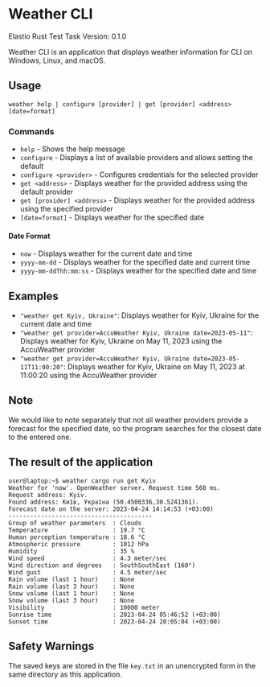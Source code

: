 # Weather CLI

Elastio Rust Test Task
Version: 0.1.0

Weather CLI is an application that displays weather information for CLI on Windows, Linux, and macOS.

## Usage

`weather help | configure [provider] | get [provider] <address> [date=format]`


### Commands

- `help` - Shows the help message
- `configure` - Displays a list of available providers and allows setting the default
- `configure <provider>` - Configures credentials for the selected provider
- `get <address>` - Displays weather for the provided address using the default provider
- `get [provider] <address>` - Displays weather for the provided address using the specified provider
- `[date=format]` - Displays weather for the specified date

#### Date Format

- `now` - Displays weather for the current date and time
- `yyyy-mm-dd` - Displays weather for the specified date and current time
- `yyyy-mm-ddThh:mm:ss` - Displays weather for the specified date and time

## Examples

- `"weather get Kyiv, Ukraine"`: Displays weather for Kyiv, Ukraine for the current date and time
- `"weather get provider=AccuWeather Kyiv, Ukraine date=2023-05-11"`: Displays weather for Kyiv, Ukraine on May 11, 2023 using the AccuWeather provider
- `"weather get provider=AccuWeather Kyiv, Ukraine date=2023-05-11T11:00:20"`: Displays weather for Kyiv, Ukraine on May 11, 2023 at 11:00:20 using the AccuWeather provider

## Note

We would like to note separately that not all weather providers provide a forecast for the specified date, so the program searches for the closest date to the entered one.

## The result of the application

```
user@laptop:~$ weather cargo run get Kyiv
Weather for 'now'. OpenWeather server. Request time 560 ms.
Request address: Kyiv.
Found address: Київ, Україна (50.4500336,30.5241361).
Forecast date on the server: 2023-04-24 14:14:53 (+03:00)
----------------------------------------
Group of weather parameters  : Clouds
Temperature                  : 19.7 °C
Human perception temperature : 18.6 °C
Atmospheric pressure         : 1012 hPa
Humidity                     : 35 %
Wind speed                   : 4.3 meter/sec
Wind direction and degrees   : SouthSouthEast (160°)
Wind gust                    : 4.5 meter/sec
Rain volume (last 1 hour)    : None
Rain volume (last 3 hour)    : None
Snow volume (last 1 hour)    : None
Snow volume (last 3 hour)    : None
Visibility                   : 10000 meter
Sunrise time                 : 2023-04-24 05:46:52 (+03:00)
Sunset time                  : 2023-04-24 20:05:04 (+03:00)
```

## Safety Warnings

The saved keys are stored in the file `key.txt` in an unencrypted form in the same directory as this application.